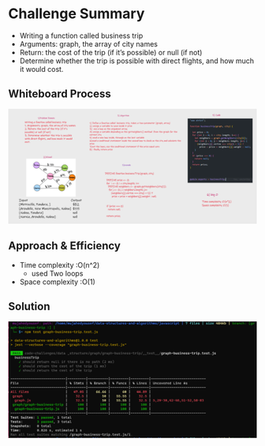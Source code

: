 # Challenge Summary

* Writing a function called business trip
* Arguments: graph, the array of city names
* Return: the cost of the trip (if it’s possible) or null (if not)
* Determine whether the trip is possible with direct flights, and how much it would cost.

## Whiteboard Process

![test](../images/busniess_trip.PNG)

## Approach & Efficiency

* Time complexity :O(n^2)
  * used Two loops
* Space complexity :O(1)

## Solution

![test](../images/businessTest.PNG)
